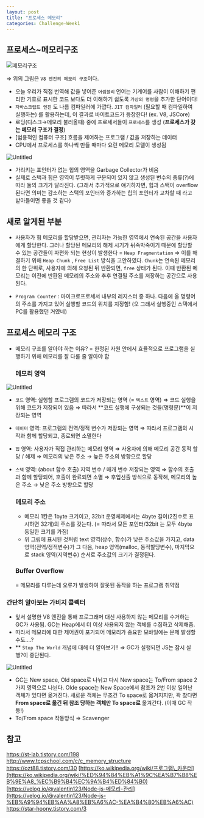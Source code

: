 ```yaml
---
layout: post
title: "프로세스 메모리"
categories: Challenge-Week1
---
```


## 프로세스~메모리구조

![메모리구조](https://file.notion.so/f/s/00a3fb7a-0293-46e7-b2ed-c266f639fd35/Untitled.png?id=2dd14e60-eed7-44b1-8e67-4be27d9ae24d&table=block&spaceId=697016e2-8225-4aa4-8939-20284b00cb46&expirationTimestamp=1690214400000&signature=hDPis0gh4AEjNGGMsCW_7W29KZKXude0BrSIxympChc&downloadName=Untitled.png)

⇒ 위의 그림은 `V8 엔진의 메모리 구조`이다.

- 오늘 우리가 직접 번역해 값을 넣어준 `어셈블리` 언어는 기계어를 사람이 이해하기 편리한 기호로 표시한 코드 보다도 더 이해하기 쉽도록 `가상의 명령`을 추가한 단어이다!
- `자바스크립트 엔진` 도 나름 컴파일러에 가깝다. `JIT 컴파일러` (필요할 때 컴파일하여 실행하는) 를 활용하는데, 이 결과로 바이트코드가 등장한다!
  (ex. V8, JSCore)
- 로딩(디스크→메모리 불러올때) 중에 프로세서들이 `프로세스`를 생성
  (**프로세스가 갖는 메모리 구조가 결정**)
- [범용적인 컴퓨터 구조] 흐름을 제어하는 프로그램 / 값을 저장하는 데이터
- CPU에서 프로세스를 하나씩 만들 때마다 요런 메모리 모델이 생성됨

![Untitled](https://file.notion.so/f/s/6d40cda8-4c56-4ed2-9182-25eac008cc3c/Untitled.png?id=d95634c1-0ae1-43bc-845b-7c4bba46d19a&table=block&spaceId=697016e2-8225-4aa4-8939-20284b00cb46&expirationTimestamp=1690214400000&signature=duAYbSJQp-MX6xR-uQ-FkFPluVSITXda_1pLF9G4TZ0&downloadName=Untitled.png)

- 가리키는 포인터가 없는 힙의 영역을 Garbage Collector가 비움
- 실제로 스택과 힙은 영역이 뚜렷하게 구분되어 있지 않고 생성된 변수의 종류(?)에 따라 둘의 크기가 달라진다. (그래서 추가적으로 얘기하자면, 힙과 스택이 overflow된다면 의미는 감소하는 스택의 포인터와 증가하는 힙의 포인터가 교차할 때 라고 받아들이면 좋을 것 같다)

## 새로 알게된 부분

- 사용자가 힙 메모리를 할당받으면, 관리자는 가능한 영역에서 연속된 공간을 사용자에게 할당한다. 그러나 할당된 메모리의 해제 시기가 뒤죽박죽이기 때문에 할당할 수 있는 공간들이 파편화 되는 현상이 발생한다 = `Heap Fragmentation`
  ⇒ 이를 해결하기 위해 `Heap Chunk` , `Free List` 방식을 고안하였다. `Chunk`는 연속된 메모리의 한 단위로, 사용자에 의해 요청된 뒤 반환되면, `free` 상태가 된다. 이때 반환된 메모리는 이전에 반환된 메모리의 주소와 추후 연결될 주소를 저장하는 공간으로 사용된다.

- `Program Counter` : 마이크로프로세서 내부의 레지스터 중 하나. 다음에 올 명령어의 주소를 가지고 있어 실행할 코드의 위치를 지정함!
  (오 그래서 실행중인 스택에서 PC를 활용했던 거였네)

## 프로세스 메모리 구조

- 메모리 구조를 알아야 하는 이유?
  = 한정된 자원 안에서 효율적으로 프로그램을 실행하기 위해 메모리를 잘 다룰 줄 알아야 함
  ### 메모리 영역

![Untitled](https://file.notion.so/f/s/82e1bfc6-95be-4079-8018-17767d98b259/Untitled.png?id=7dfdf243-3aac-4a61-b7e3-d15bcceda4ea&table=block&spaceId=697016e2-8225-4aa4-8939-20284b00cb46&expirationTimestamp=1690214400000&signature=5Xz53j50HgH8QsZkgfL91SFMA2SOWPkN1GuSyjMC_wg&downloadName=Untitled.png)

- `코드` 영역: 실행할 프로그램의 코드가 저장되는 영역 (= `텍스트` 영역)
  ⇒ 코드 실행을 위해 코드가 저장되어 있음
  ⇒ 따라서 **코드 실행에 구성되는 것들(명령문)**이 저장되는 영역
- `데이터` 영역: 프로그램의 전역/정적 변수가 저장되는 영역
  ⇒ 따라서 프로그램의 시작과 함께 할당되고, 종료되면 소멸한다
- `힙` 영역: 사용자가 직접 관리하는 메모리 영역
  ⇒ 사용자에 의해 메모리 공간 동적 할당 / 해제
  ⇒ 메모리의 낮은 주소 → 높은 주소의 방향으로 할당
- `스택` 영역: (about 함수 호출) 지역 변수 / 매개 변수 저장되는 영역
  ⇒ 함수의 호출과 함께 할당되어, 호출이 완료되면 소멸
  ⇒ 후입선출 방식으로 동작해, 메모리의 높은 주소 → 낮은 주소 방향으로 할당

  ### 메모리 주소

  - 메모리 1칸은 1byte 크기이고, 32bit 운영체제에서는 4byte 길이(2진수로 표시하면 32개)의 주소를 갖는다. (= 따라서 모든 포인터/32bit 는 모두 4byte 동일한 크기를 가짐)
  - 위 그림에 표시된 것처럼 text 영역(상수, 함수)가 낮은 주소값을 가지고, data 영역(전역/정적변수)가 그 다음, heap 영역(malloc, 동적할당변수), 마지막으로 stack 영역(지역변수) 순서로 주소값의 크기가 결정된다.

  ### Buffer Overflow

  = 메모리를 다루는데 오류가 발생하여 잘못된 동작을 하는 프로그램 취약점

### 간단히 알아보는 가비지 콜렉터

- 앞서 설명한 V8 엔진을 통해 프로그래머 대신 사용하지 않는 메모리를 수거하는 GC가 사용됨. GC는 Heap에서 더 이상 사용되지 않는 객체를 수집하고 삭제해줌.
- 따라서 메모리에 대한 제어권이 포기되어 메모리가 중요한 모바일에는 문제 발생할 수도….?
- \*\* `Stop The World` 개념에 대해 더 알아보기!! ⇒ GC가 실행되면 JS는 잠시 실행?이 중단된다.

![Untitled](https://file.notion.so/f/s/059ac43b-ee8c-4f3c-b7f1-67c435f3410d/Untitled.png?id=d3dd1b99-e36d-4524-8513-2e5a5a31111d&table=block&spaceId=697016e2-8225-4aa4-8939-20284b00cb46&expirationTimestamp=1690214400000&signature=RsVQ89k3od-C9knNKkqVODORlEbiN-1ocezT3pFPae8&downloadName=Untitled.png)

- GC는 New space, Old space로 나뉘고 다시 New space는 To/From space 2가지 영역으로 나뉜다. Olde space는 New Space에서 참조가 2번 이상 일어난 객체가 있다면 옮겨진다. 새로운 객체는 무조건 To space로 옮겨지지만, 꽉 찼다면 **From space로 옮긴 뒤 참조 당하는 객체만 To space로** 옮겨간다. (이때 GC 작동!)
- To/From space 작동방식 ⇒ Scavenger

## 참고

https://st-lab.tistory.com/198
http://www.tcpschool.com/c/c_memory_structure
https://ozt88.tistory.com/30
[https://ko.wikipedia.org/wiki/프로그램\_카운터](https://ko.wikipedia.org/wiki/%ED%94%84%EB%A1%9C%EA%B7%B8%EB%9E%A8_%EC%B9%B4%EC%9A%B4%ED%84%B0)
[https://velog.io/@valentin123/Node-js-메모리-관리](https://velog.io/@valentin123/Node-js-%EB%A9%94%EB%AA%A8%EB%A6%AC-%EA%B4%80%EB%A6%AC)
https://star-hoony.tistory.com/3
